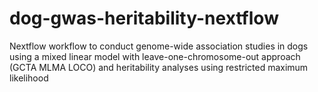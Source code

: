 # dog-gwas-heritability-nextflow
Nextflow workflow to conduct genome-wide association studies in dogs using a mixed linear model with leave-one-chromosome-out approach (GCTA MLMA LOCO) and heritability analyses using restricted maximum likelihood
